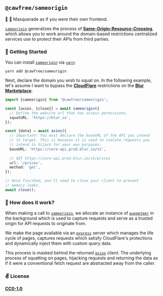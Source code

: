 ## `@cawfree/sameorigin`
🤖 🧪 Masquerade as if you were their own frontend.

[`sameorigin`](https://github.com/cawfree/sameorigin) generalizes the process of [__Same-Origin-Resource-Crossing__](https://github.com/cawfree/opensea-submarine), which allows you to work around the domain-based restrictions centralized services use to protect their APIs from third parties.

###  🚀 Getting Started

You can install [`sameorigin`](https://github.com/cawfree/sameorigin) via [`yarn`](https://yarnpkg.com):

```shell
yarn add @cawfree/sameorigin
```

Next, declare the domain you wish to squat on. In the following example, let's assume I want to bypass the [__CloudFlare__](https://www.cloudflare.com/) restrictions on the [__Blur Marketplace__](https://blur.io/):


```typescript
import {sameorigin} from '@cawfree/sameorigin';

const [axios, {close}] = await sameorigin({
  // Define the website url that has access permissions.
  squatURL: 'https://blur.io',
});

const {data} = await axios({
  // Important! You must declare the baseURL of the API you intend
  // to target. This is because it is used to isolate requests you
  // intend to hijack for your own purposes.
  baseURL: 'https://core-api.prod.blur.io/v1',
    
  // GET https://core-api.prod.blur.io/v1/prices
  url: '/prices',
  method: 'get',
});

// Once finished, you'll need to close your client to prevent
// memory leaks.
await close();
```

### 🤔 How does it work?

When making a call to [`sameorigin`](https://github.com/cawfree/sameorigin), we allocate an instance of [`puppeteer`](https://github.com/puppeteer/puppeteer) in the background which is used to capture requests and serve as a trusted origin for API requests to originate from.

We make the page available via an [`express`](https://expressjs.com/) server which manages the life cycle of pages, captures requests which satisfy CloudFlare's protections and dynamically inject them with custom query data.

This process is masked behind the returned [`axios`](https://github.com/axios/axios) client. The underlying process of squatting on pages, hijacking requests and returning the data as if it were a conventional fetch request are abstracted away from the caller.

### ✌️ License
[__CC0-1.0__](./LICENSE)

